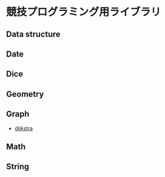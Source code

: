 # 競技プログラミング用ライブラリ

## Data structure
## Date
## Dice
## Geometry
## Graph
- [dijkstra](./library/graph/dijkstra.md)

## Math
## String
